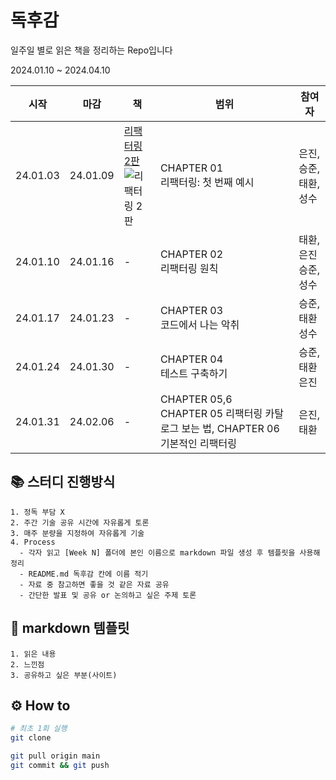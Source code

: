# 독후감

일주일 별로 읽은 책을 정리하는 Repo입니다

2024.01.10 ~ 2024.04.10



|시작|마감|책|범위|참여자|
|---|---|---|---|---|
| 24.01.03 | 24.01.09 |[리팩터링 2판](https://www.yes24.com/Product/Goods/89649360) <br/> ![리팩터링 2판](https://image.yes24.com/goods/89649360/MD) | CHAPTER 01 <br /> 리팩터링: 첫 번째 예시 | 은진, 승준, <br /> 태환, 성수 |
| 24.01.10 | 24.01.16 | - | CHAPTER 02 <br /> 리팩터링 원칙 | 태환, 은진 <br /> 승준, 성수 |
| 24.01.17 | 24.01.23 | - | CHAPTER 03 <br /> 코드에서 나는 악취 | 승준, 태환  <br /> 성수 |
| 24.01.24 | 24.01.30 | - | CHAPTER 04 <br /> 테스트 구축하기 | 승준, 태환 <br /> 은진 | 
| 24.01.31 | 24.02.06 | - | CHAPTER 05,6 <br /> CHAPTER 05 리팩터링 카탈로그 보는 법, CHAPTER 06 기본적인 리팩터링 | 은진, 태환 <br />  | 

## 📚 스터디 진행방식

```
1. 정독 부담 X
2. 주간 기술 공유 시간에 자유롭게 토론
3. 매주 분량을 지정하여 자유롭게 기술
4. Process
  - 각자 읽고 [Week N] 폴더에 본인 이름으로 markdown 파일 생성 후 템플릿을 사용해 정리
  - README.md 독후감 칸에 이름 적기
  - 자료 중 참고하면 좋을 것 같은 자료 공유
  - 간단한 발표 및 공유 or 논의하고 싶은 주제 토론
```

## 🎈 markdown 템플릿

```
1. 읽은 내용
2. 느낀점
3. 공유하고 싶은 부분(사이트)
```

## ⚙ How to

```bash
# 최초 1회 실행
git clone
```

```bash
git pull origin main
git commit && git push
```

